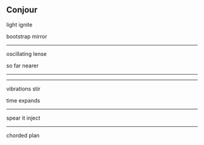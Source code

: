## Conjour

light ignite

bootstrap mirror

---

oscillating lense

so far nearer

---
---

vibrations stir

time expands

---

spear it inject

---

chorded plan
